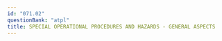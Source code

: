 ```yaml
---
id: "071.02"
questionBank: "atpl"
title: SPECIAL OPERATIONAL PROCEDURES AND HAZARDS - GENERAL ASPECTS
---
```


